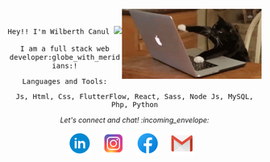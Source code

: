 <p align="center">
  <img src="https://github.com/WilberthCanul33/WilberthCanul33/blob/main/743457785e7543fd62c51e59dcf853d9.gif" width="55%" align="right">
  <br><br>
  <samp>
    Hey!! I'm Wilberth Canul <img src="https://media.giphy.com/media/WUlplcMpOCEmTGBtBW/giphy.gif" width="30"> 
    <br><br>
    I am a full stack web developer:globe_with_meridians:!
  </samp>
</p>

<p align="center"><samp>Languages and Tools:</samp></p>
  <samp><p align="center">Js, Html, Css, FlutterFlow, React, Sass, Node Js, MySQL, Php, Python</p></samp>

<p align="center">
  <i> Let's connect and chat! :incoming_envelope: </i>
</p>

<p align="center">
<a href="https://www.linkedin.com/in/sarthak77"><img src="https://github.com/sarthak77/sarthak77/blob/master/icons/icons8-linkedin-circled-48.png" alt="LinkedIn"></a> &nbsp; &nbsp;
<a href="https://www.instagram.com/sarthak02singhal/"><img src="https://github.com/sarthak77/sarthak77/blob/master/icons/icons8-instagram-48.png" alt="Instagram"></a> &nbsp; &nbsp;
<a href="https://www.facebook.com/sarthak.singhal.98434"><img src="https://github.com/sarthak77/sarthak77/blob/master/icons/icons8-facebook-48.png" alt="Facebook"></a> &nbsp; &nbsp;
<a href="mailto:sarthak02singhal@gmail.com"><img src="https://github.com/sarthak77/sarthak77/blob/master/icons/icons8-gmail-48.png" alt="Gmail"></a> &nbsp; &nbsp;
</p>

<!--https://icons8.com/icons/set/svg-->


